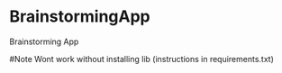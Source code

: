 # BrainstormingApp
Brainstorming App

#Note
Wont work without installing lib (instructions in requirements.txt)